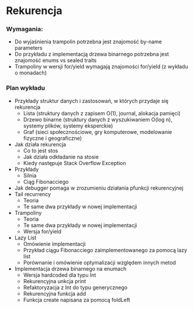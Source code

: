 # Rekurencja

### Wymagania:
* Do wyjaśnienia trampolin potrzebna jest znajomość by-name parameters
* Do przykładu z implementacją drzewa binarnego potrzebna jest znajomość enums vs sealed traits
* Trampoliny w wersji for/yield wymagają znajomości for/yield (z wykładu o monadach)

### Plan wykładu
* Przykłady struktur danych i zastosowań, w których przydaje się rekurencja
  * Lista (struktury danych z zapisem O(1), journal, alokacja pamięci)
  * Drzewo binarne (struktury danych z wyszukiwaniem O(log n), systemy plików, systemy eksperckie)
  * Graf (sieci społecznościowe, gry komputerowe, modelowanie fizyczne i geograficzne)
* Jak działa rekurencja
  * Co to jest stos
  * Jak działa odkładanie na stosie
  * Kiedy następuje Stack Overflow Exception
* Przykłady
  * Silnia
  * Ciąg Fibonacciego
* Jak debugger pomaga w zrozumieniu działania pfunkcji rekurencyjnej
* Tail recurrency
  * Teoria
  * Te same dwa przykłady w nowej implementacji
* Trampoliny
  * Teoria
  * Te same dwa przykłady w nowej implementacji
  * Wersja for/yield
* Lazy List
  * Omówienie implementacji
  * Przykład ciągu Fibonacciego zaimplementowanego za pomocą lazy list
  * Porównanie i omówienie optymalizacji względem innych metod
* Implementacja drzewa binarnego na enumach
  * Wersja hardcoded dla typu Int
  * Rekurencyjna unkcja print
  * Refaktoryzacja z Int do typu generycznego
  * Rekurencyjna funkcja add
  * Funkcja create napisana za pomocą foldLeft